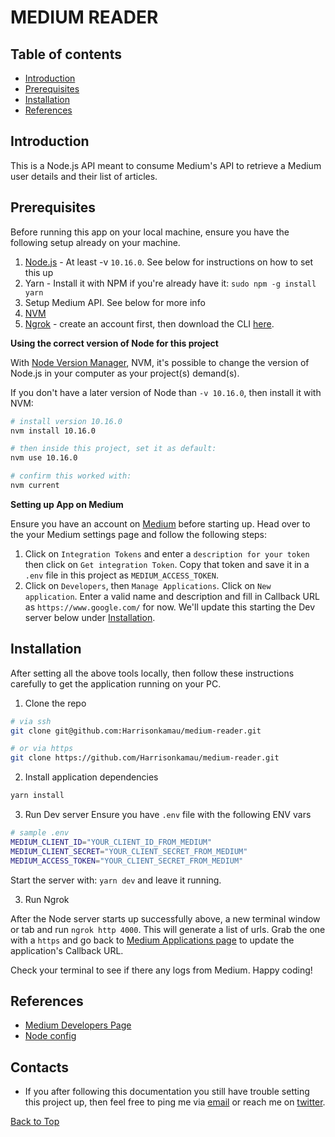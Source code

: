 # MEDIUM READER

## Table of contents
- [Introduction](#introduction)
- [Prerequisites](#prerequisites)
- [Installation](#installation)
- [References](#references)

## Introduction
This is a Node.js API meant to consume Medium's API to retrieve a Medium user details and their list of articles.

## Prerequisites
Before running this app on your local machine, ensure you have the following setup already on your machine.
1. [Node.js](https://nodejs.org/en/download/package-manager/) - At least -v `10.16.0`. See below for instructions on how to set this up
2. Yarn - Install it with NPM if you're already have it: `sudo npm -g install yarn`
3. Setup Medium API. See below for more info
4. [NVM](https://gist.github.com/d2s/372b5943bce17b964a79)
5. [Ngrok](https://ngrok.com/) - create an account first, then download the CLI [here](https://ngrok.com/download).

**Using the correct version of Node for this project**

With [Node Version Manager](), NVM, it's possible to change the version of Node.js in your computer as your project(s) demand(s).

If you don't have a later version of Node than `-v 10.16.0`, then install it with NVM:
```sh
# install version 10.16.0
nvm install 10.16.0

# then inside this project, set it as default:
nvm use 10.16.0

# confirm this worked with:
nvm current
```

**Setting up App on Medium**

Ensure you have an account on [Medium](https://medium.com/) before starting up. Head over to the your Medium settings page and follow the following steps:

1. Click on `Integration Tokens` and enter a `description for your token` then click on `Get integration Token`. Copy that token and save it in a `.env` file in this project as `MEDIUM_ACCESS_TOKEN`.
2. Click on `Developers`, then `Manage Applications`. Click on `New application`. Enter a valid name and description and fill in Callback URL as `https://www.google.com/` for now. We'll update this starting the Dev server below under [Installation](#installation).


## Installation
After setting all the above tools locally, then follow these instructions carefully to get the application running on your PC.

1. Clone the repo
```sh
# via ssh
git clone git@github.com:Harrisonkamau/medium-reader.git

# or via https
git clone https://github.com/Harrisonkamau/medium-reader.git
```
2. Install application dependencies
```sh
yarn install
```

3. Run Dev server
Ensure you have `.env` file with the following ENV vars
```sh
# sample .env
MEDIUM_CLIENT_ID="YOUR_CLIENT_ID_FROM_MEDIUM"
MEDIUM_CLIENT_SECRET="YOUR_CLIENT_SECRET_FROM_MEDIUM"
MEDIUM_ACCESS_TOKEN="YOUR_CLIENT_SECRET_FROM_MEDIUM"
```

Start the server with: `yarn dev` and leave it running.

3. Run Ngrok

After the Node server starts up successfully above, a new terminal window or tab and run `ngrok http 4000`. This will generate a list of urls. Grab the one with a `https` and go back to [Medium Applications page](https://medium.com/me/applications) to update the application's Callback URL.

Check your terminal to see if there any logs from Medium. Happy coding!

## References
- [Medium Developers Page](https://github.com/Medium/medium-api-docs)
- [Node config](https://github.com/lorenwest/node-config)

## Contacts
- If you after following this documentation you still have trouble setting this project up, then feel free to ping me via [email](kamauharrison87@gmail.com) or reach me on [twitter](https://twitter.com/ChegeHarrison).


[Back to Top](#medium-reader)
